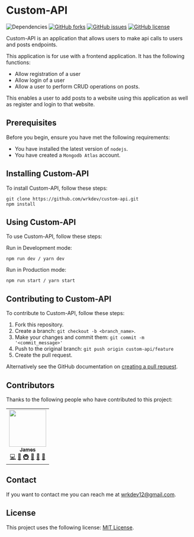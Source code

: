 # Custom-API

![Dependencies](https://img.shields.io/david/wrkdev/custom-api) [![GitHub forks](https://img.shields.io/github/forks/wrkdev/custom-api)](https://github.com/wrkdev/custom-api/network) [![GitHub issues](https://img.shields.io/github/issues/wrkdev/custom-api)](https://github.com/wrkdev/custom-api/issues) [![GitHub license](https://img.shields.io/github/license/wrkdev/custom-api)](https://github.com/wrkdev/custom-api)

Custom-API is an application that allows users to make api calls to users and posts endpoints.

This application is for use with a frontend application. It has the following functions:
* Allow registration of a user
* Allow login of a user
* Allow a user to perform CRUD operations on posts.

This enables a user to add posts to a website using this application as well as register and login to that website.

## Prerequisites

Before you begin, ensure you have met the following requirements:

* You have installed the latest version of `nodejs`.
* You have created a `Mongodb Atlas` account.

## Installing Custom-API

To install Custom-API, follow these steps:

```
git clone https://github.com/wrkdev/custom-api.git
npm install
```

## Using Custom-API

To use Custom-API, follow these steps:

Run in Development mode:
```
npm run dev / yarn dev
```

Run in Production mode:
```
npm run start / yarn start
```

## Contributing to Custom-API
<!--- If your README is long or you have some specific process or steps you want contributors to follow, consider creating a separate CONTRIBUTING.md file--->
To contribute to Custom-API, follow these steps:

1. Fork this repository.
2. Create a branch: `git checkout -b <branch_name>`.
3. Make your changes and commit them: `git commit -m '<commit_message>'`
4. Push to the original branch: `git push origin custom-api/feature`
5. Create the pull request.

Alternatively see the GitHub documentation on [creating a pull request](https://help.github.com/en/github/collaborating-with-issues-and-pull-requests/creating-a-pull-request).

## Contributors

Thanks to the following people who have contributed to this project:
<!-- ALL-CONTRIBUTORS-LIST:START - Do not remove or modify this section -->
<!-- prettier-ignore-start -->
<!-- markdownlint-disable -->
<table>
  <tr>
    <td align="center"><a href="https://github.com/wrkdev"><img src="https://avatars1.githubusercontent.com/u/38469679?v=4" width="100px;" alt=""/><br /><sub><b>James</b></sub></a><br /><a href="https://github.com/wrkdev/custom-api/commits?author=wrkdev" title="Code">💻</a> <a href="https://github.com/wrkdev/custom-api/commits?author=wrkdev" title="Documentation">📖</a> <a href="#infra-wrkdev" title="Infrastructure (Hosting, Build-Tools, etc)">🚇</a> <a href="#maintenance-wrkdev" title="Maintenance">🚧</a> <a href="#projectManagement-wrkdev" title="Project Management">📆</a> <a href="https://github.com/wrkdev/custom-api/pulls?q=is%3Apr+reviewed-by%3Awrkdev" title="Reviewed Pull Requests">👀</a></td>
  </tr>
</table>

<!-- markdownlint-enable -->
<!-- prettier-ignore-end -->
<!-- ALL-CONTRIBUTORS-LIST:END -->

## Contact

If you want to contact me you can reach me at wrkdev12@gmail.com.

## License

This project uses the following license: [MIT License](https://github.com/wrkdev/custom-api/LICENSE).